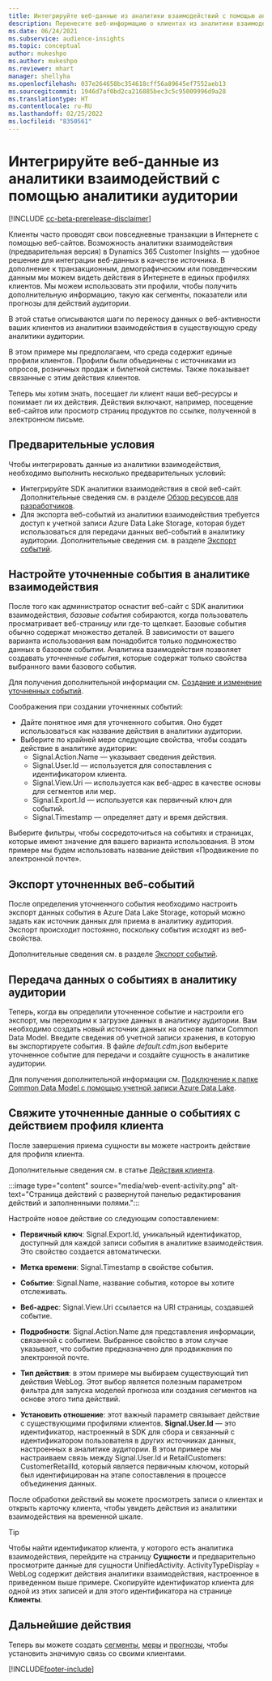 ```yaml
---
title: Интегрируйте веб-данные из аналитики взаимодействий с помощью аналитики аудитории
description: Перенесите веб-информацию о клиентах из аналитики взаимодействия в аналитику аудитории.
ms.date: 06/24/2021
ms.subservice: audience-insights
ms.topic: conceptual
author: mukeshpo
ms.author: mukeshpo
ms.reviewer: mhart
manager: shellyha
ms.openlocfilehash: 037e264658bc354618cff56a89645ef7552aeb13
ms.sourcegitcommit: 1946d7af0bd2ca216885bec3c5c95009996d9a28
ms.translationtype: HT
ms.contentlocale: ru-RU
ms.lasthandoff: 02/25/2022
ms.locfileid: "8350561"
---
```

# <a name="integrate-web-data-from-engagement-insights-with-audience-insights"></a>Интегрируйте веб-данные из аналитики взаимодействий с помощью аналитики аудитории


[!INCLUDE [cc-beta-prerelease-disclaimer](../engagement-insights/includes/cc-beta-prerelease-disclaimer.md)]

Клиенты часто проводят свои повседневные транзакции в Интернете с помощью веб-сайтов. Возможность аналитики взаимодействия (предварительная версия) в Dynamics 365 Customer Insights — удобное решение для интеграции веб-данных в качестве источника. В дополнение к транзакционным, демографическим или поведенческим данным мы можем видеть действия в Интернете в единых профилях клиентов. Мы можем использовать эти профили, чтобы получить дополнительную информацию, такую как сегменты, показатели или прогнозы для действий аудитории.

В этой статье описываются шаги по переносу данных о веб-активности ваших клиентов из аналитики взаимодействия в существующую среду аналитики аудитории.

В этом примере мы предполагаем, что среда содержит единые профили клиентов. Профили были объединены с источниками из опросов, розничных продаж и билетной системы. Также показывает связанные с этим действия клиентов. 

Теперь мы хотим знать, посещает ли клиент наши веб-ресурсы и понимает ли их действия. Действия включают, например, посещение веб-сайтов или просмотр страниц продуктов по ссылке, полученной в электронном письме.

## <a name="prerequisites"></a>Предварительные условия

Чтобы интегрировать данные из аналитики взаимодействия, необходимо выполнить несколько предварительных условий: 

- Интегрируйте SDK аналитики взаимодействия в свой веб-сайт. Дополнительные сведения см. в разделе [Обзор ресурсов для разработчиков](../engagement-insights/developer-resources.md).
- Для экспорта веб-событий из аналитики взаимодействия требуется доступ к учетной записи Azure Data Lake Storage, которая будет использоваться для передачи данных веб-событий в аналитику аудитории. Дополнительные сведения см. в разделе [Экспорт событий](../engagement-insights/export-events.md).

## <a name="configure-refined-events-in-engagement-insights"></a>Настройте уточненные события в аналитике взаимодействия

После того как администратор оснастит веб-сайт с SDK аналитики взаимодействия, *базовые события* собираются, когда пользователь просматривает веб-страницу или где-то щелкает. Базовые события обычно содержат множество деталей. В зависимости от вашего варианта использования вам понадобится только подмножество данных в базовом событии. Аналитика взаимодействия позволяет создавать *уточненные события*, которые содержат только свойства выбранного вами базового события.     

Для получения дополнительной информации см. [Создание и изменение уточненных событий](../engagement-insights/refined-events.md).

Соображения при создании уточненных событий: 

- Дайте понятное имя для уточненного события. Оно будет использоваться как название действия в аналитики аудитории.
- Выберите по крайней мере следующие свойства, чтобы создать действие в аналитике аудитории: 
    - Signal.Action.Name — указывает сведения действия.
    - Signal.User.Id — используется для сопоставления с идентификатором клиента.
    - Signal.View.Uri — используется как веб-адрес в качестве основы для сегментов или мер.
    - Signal.Export.Id — используется как первичный ключ для событий.
    - Signal.Timestamp — определяет дату и время действия.

Выберите фильтры, чтобы сосредоточиться на событиях и страницах, которые имеют значение для вашего варианта использования. В этом примере мы будем использовать название действия «Продвижение по электронной почте».

## <a name="export-the-refined-web-events"></a>Экспорт уточненных веб-событий 

После определения уточненного события необходимо настроить экспорт данных события в Azure Data Lake Storage, который можно задать как источник данных для приема в аналитику аудитория. Экспорт происходит постоянно, поскольку события исходят из веб-свойства.

Дополнительные сведения см. в разделе [Экспорт событий](../engagement-insights/export-events.md).

## <a name="ingest-event-data-to-audience-insights"></a>Передача данных о событиях в аналитику аудитории

Теперь, когда вы определили уточненное событие и настроили его экспорт, мы переходим к загрузке данных в аналитику аудитории. Вам необходимо создать новый источник данных на основе папки Common Data Model. Введите сведения об учетной записи хранения, в которую вы экспортируете события. В файле *default.cdm.json* выберите уточненное событие для передачи и создайте сущность в аналитике аудитории.

Для получения дополнительной информации см. [Подключение к папке Common Data Model с помощью учетной записи Azure Data Lake](connect-common-data-model.md).


## <a name="relate-refined-event-data-as-an-activity-of-a-customer-profile"></a>Свяжите уточненные данные о событиях с действием профиля клиента

После завершения приема сущности вы можете настроить действие для профиля клиента.

Дополнительные сведения см. в статье [Действия клиента](activities.md).

:::image type="content" source="media/web-event-activity.png" alt-text="Страница действий с развернутой панелью редактирования действий и заполненными полями.":::

Настройте новое действие со следующим сопоставлением: 

- **Первичный ключ**: Signal.Export.Id, уникальный идентификатор, доступный для каждой записи события в аналитике взаимодействия. Это свойство создается автоматически.

- **Метка времени**: Signal.Timestamp в свойстве события.

- **Событие**: Signal.Name, название события, которое вы хотите отслеживать.

- **Веб-адрес**: Signal.View.Uri ссылается на URI страницы, создавшей событие.

- **Подробности**: Signal.Action.Name для представления информации, связанной с событием. Выбранное свойство в этом случае указывает, что событие предназначено для продвижения по электронной почте.

- **Тип действия**: в этом примере мы выбираем существующий тип действия WebLog. Этот выбор является полезным параметром фильтра для запуска моделей прогноза или создания сегментов на основе этого типа действий.

- **Установить отношение**: этот важный параметр связывает действие с существующими профилями клиентов. **Signal.User.Id** — это идентификатор, настроенный в SDK для сбора и связанный с идентификатором пользователя в других источниках данных, настроенных в аналитике аудитории. В этом примере мы настраиваем связь между Signal.User.Id и RetailCustomers: CustomerRetailId, который является первичным ключом, который был идентифицирован на этапе сопоставления в процессе объединения данных.

После обработки действий вы можете просмотреть записи о клиентах и открыть карточку клиента, чтобы увидеть действия из аналитики взаимодействия на временной шкале. 

> [!TIP]
> Чтобы найти идентификатор клиента, у которого есть аналитика взаимодействия, перейдите на страницу **Сущности** и предварительно просмотрите данные для сущности UnifiedActivity. ActivityTypeDisplay = WebLog содержит действия аналитики взаимодействия, настроенное в приведенном выше примере. Скопируйте идентификатор клиента для одной из этих записей и для этого идентификатора на странице **Клиенты**.

## <a name="next-steps"></a>Дальнейшие действия

Теперь вы можете создать [сегменты](segments.md), [меры](measures.md) и [прогнозы](predictions.md), чтобы установить значимую связь со своими клиентами.


[!INCLUDE[footer-include](../includes/footer-banner.md)]
